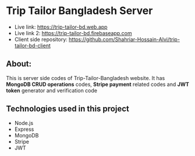 # Trip Tailor Bangladesh Server
- Live link: https://trip-tailor-bd.web.app
- Live link 2: https://trip-tailor-bd.firebaseapp.com
- Client side repository: https://github.com/Shahriar-Hossain-Alvi/trip-tailor-bd-client

## About: 
This is server side codes of Trip-Tailor-Bangladesh website. It has **MongoDB CRUD operations** codes, **Stripe payment** related codes and **JWT token** generator and verification code


## Technologies used in this project

- Node.js
- Express
- MongoDB
- Stripe
- JWT